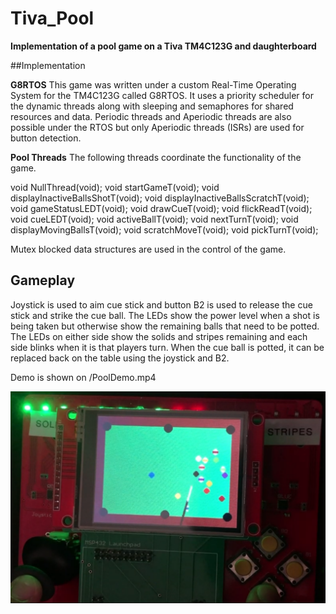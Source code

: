 # Tiva_Pool
__Implementation of a pool game on a Tiva TM4C123G and daughterboard__

##Implementation

__G8RTOS__
This game was written under a custom Real-Time Operating System for the TM4C123G called G8RTOS. It uses a priority scheduler for the dynamic threads along with sleeping and semaphores for shared resources and data. Periodic threads and Aperiodic threads are also possible under the RTOS but only Aperiodic threads (ISRs) are used for button detection.

__Pool Threads__
The following threads coordinate the functionality of the game.

void NullThread(void);
void startGameT(void);
void displayInactiveBallsShotT(void);
void displayInactiveBallsScratchT(void);
void gameStatusLEDT(void);
void drawCueT(void);
void flickReadT(void);
void cueLEDT(void);
void activeBallT(void);
void nextTurnT(void);
void displayMovingBallsT(void);
void scratchMoveT(void);
void pickTurnT(void);

Mutex blocked data structures are used in the control of the game. 



## Gameplay
Joystick is used to aim cue stick and button B2 is used to release the cue stick and strike the cue ball.
The LEDs show the power level when a shot is being taken but otherwise show the remaining balls that need to be potted. 
The LEDs on either side show the solids and stripes remaining and each side blinks when it is that players turn. 
When the cue ball is potted, it can be replaced back on the table using the joystick and B2.

Demo is shown on /PoolDemo.mp4

![Example_screenshot](Pool_screenshot.png)

